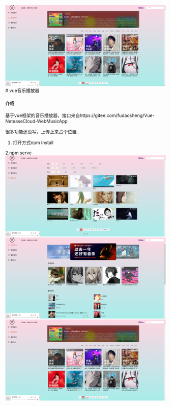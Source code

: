 ![输入图片说明](src/assets/3.png)# vue音乐播放器

#### 介绍
基于vue框架的音乐播放器，接口来自https://gitee.com/fudaosheng/Vue-NeteaseCloud-WebMusicApp

很多功能还没写，上传上来占个位置..

1. 打开方式npm install

2.npm serve
![MV](src/assets/1.png)![歌单](src/assets/2.png)![主页](src/assets/3.png)